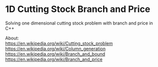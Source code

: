 # 1D Cutting Stock Branch and Price
Solving one dimensional cutting stock problem with branch and price in C++  

 About:  
 https://en.wikipedia.org/wiki/Cutting_stock_problem  
 https://en.wikipedia.org/wiki/Column_generation  
 https://en.wikipedia.org/wiki/Branch_and_bound   
 https://en.wikipedia.org/wiki/Branch_and_price  

 

